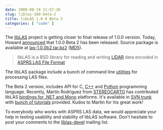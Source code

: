```yaml
---
date: 2008-08-19 11:57:16
slug: liblas-100-beta-2
title: libLAS 1.0.0 Beta 2
categories: [ "code" ]
---
```


The [libLAS](http://liblas.org/) project is getting closer to final release of 1.0.0 version. Today, Howard [announced](http://mail.hobu.net/pipermail/liblas-devel/2008-August/000196.html) that 1.0.0 Beta 2 has been released. Source package is available at [las-1.0.0b2.tar.bz2](http://liblas.org/raw-attachment/wiki/1.0.0b2/las-1.0.0b2.tar.bz2) ([MD5](http://liblas.org/raw-attachment/wiki/1.0.0b2/las-1.0.0b2.tar.bz2.md5)).





> libLAS is a BSD library for reading and writing [LIDAR](http://en.wikipedia.org/wiki/LIDAR) data encoded in [ASPRS LAS File Format](http://www.asprs.org/society/committees/lidar/lidar_format.html)





The libLAS package include a bunch of command line [utilities](http://liblas.org/browser/trunk/doc/) for processing LAS files.





The Beta 2 version, includes API for C, [C++](http://liblas.org/wiki/CPPTutorial) and [Python](http://liblas.org/wiki/PythonTutorial) programming language. Recently, Martin Rodriguez from [STEREOCARTO](http://stereocarto.com/) has contributed libLAS [bindings for .NET and Mono](http://liblas.org/browser/trunk/csharp) platforms. It's available in [SVN trunk](http://liblas.org/browser/trunk/csharp) with [bunch of tutorials](http://liblas.org/wiki/DotNetTutorial) provided. Kudos to Martin for his great work!





To everybody who works with ASPRS LAS data, we would appreciate your help in testing usability and stability of libLAS software. Don't hesitate to post your comments to the [liblas-devel](http://mail.hobu.net/mailman/listinfo/liblas-devel) mailing list.



